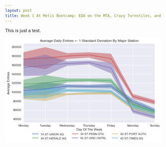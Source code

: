 ```yaml
---
layout: post
title: Week 1 At Metis Bootcamp: EDA on the MTA, Crazy Turnstiles, and Perfectionism 
---
```


This is just a test.

![Plot](https://github.com/JEddy92/JEddy92.github.io/blob/master/images/Line_Volume.png)
